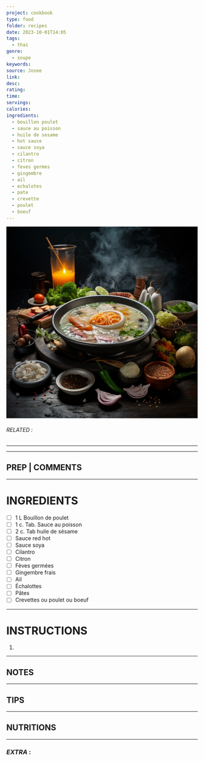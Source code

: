 ```yaml
---
project: cookbook
type: food
folder: recipes
date: 2023-10-01T14:05
tags:
  - thai
genre:
  - soupe
keywords: 
source: Josee
link: 
desc: 
rating: 
time: 
servings: 
calories: 
ingredients:
  - bouillon poulet
  - sauce au poisson
  - huile de sesame
  - hot sauce
  - sauce soya
  - cilantro
  - citron
  - feves germes
  - gingembre
  - ail
  - echalotes
  - pate
  - crevette
  - poulet
  - boeuf
---
```


![IMAGE](_default.png)

###### *RELATED* : 
---


---
## PREP | COMMENTS



---
# INGREDIENTS

- [ ] 1 L Bouillon de poulet
- [ ] 1 c. Tab. Sauce au poisson
- [ ] 2 c. Tab huile de sésame
- [ ] Sauce red hot
- [ ] Sauce soya
- [ ] Cilantro
- [ ] Citron
- [ ] Fèves germées
- [ ] Gingembre frais
- [ ] Ail
- [ ] Échalottes
- [ ] Pâtes
- [ ] Crevettes ou poulet ou boeuf

---
# INSTRUCTIONS

1. 

---
## NOTES



---
## TIPS



---
## NUTRITIONS



---
### *EXTRA* :



